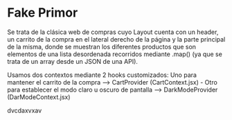 # Fake Primor

Se trata de la clásica web de compras cuyo Layout cuenta con un header, un carrito de la compra en el lateral derecho de la página y la parte principal de la misma, donde se muestran los diferentes productos que son elementos de una lista desordenada recorridos mediante .map() (ya que se trata de un array desde un JSON de una API).

Usamos dos contextos mediante 2 hooks customizados:
Uno para mantener el carrito de la compra --> CartProvider (CartContext.jsx) - Otro para establecer el modo claro u oscuro de pantalla --> DarkModeProvider (DarModeContext.jsx)

dvcdaxvxav
